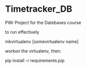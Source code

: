 # Timetracker_DB
PWr Project for the Datebases course


to run effectively 

mkvirtualenv [somevirtualenv name]

workon the virtualenv, then:

pip install -r requirements.pip 

